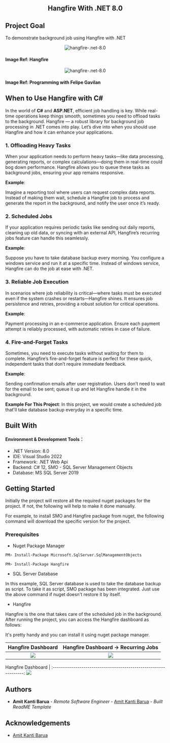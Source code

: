 ﻿<h2 align="center">
    <a style="text-decoration:none;" href="https://github.com/tilamit/hangfire-.net-8.0">
      Hangfire With .NET 8.0
    </a>
    <br/>
</h2>

## Project Goal

To demonstrate background job using Hangfire with .NET

<p align="center">
    <img src="https://i.ibb.co.com/jR3npw9/Screenshot-2024-10-29-160548.png" alt="hangfire-.net-8.0" />
</p>

 <h4>Image Ref: 
  <a style="text-decoration:none;" href="https://www.hangfire.io">
      Hangfire
  </a>
 </h4>

<p align="center">
    <img src="https://i.ibb.co.com/vw0rkZS/Screenshot-2024-10-29-135829.png" alt="hangfire-.net-8.0" />
</p>

 <h4>Image Ref: 
  <a style="text-decoration:none;" href="https://www.youtube.com/watch?v=OkpXpMBUG9c">
      Programming with Felipe Gavilan
  </a>
 </h4>

## When to Use Hangfire with C#

In the world of **C#** and **ASP.NET**, efficient job handling is key. While real-time operations keep things smooth, sometimes you need to offload tasks to the background. Hangfire — a robust library for background job processing in .NET comes into play. Let’s dive into when you should use Hangfire and how it can enhance your applications.

### 1. Offloading Heavy Tasks

When your application needs to perform heavy tasks—like data processing, generating reports, or complex calculations—doing them in real-time could bog down performance. Hangfire allows you to queue these tasks as background jobs, ensuring your app remains responsive.

**Example**: 

Imagine a reporting tool where users can request complex data reports. Instead of making them wait, schedule a Hangfire job to process and generate the report in the background, and notify the user once it’s ready.

### 2. Scheduled Jobs

If your application requires periodic tasks like sending out daily reports, cleaning up old data, or syncing with an external API, Hangfire’s recurring jobs feature can handle this seamlessly.

**Example**: 

Suppose you have to take database backup every morning. You configure a windows service and run it at a specific time. Instead of windows service, Hangfire can do the job at ease with .NET.

### 3. Reliable Job Execution

In scenarios where job reliability is critical—where tasks must be executed even if the system crashes or restarts—Hangfire shines. It ensures job persistence and retries, providing a robust solution for critical operations.

**Example**: 

Payment processing in an e-commerce application. Ensure each payment attempt is reliably processed, with automatic retries in case of failure.

### 4. Fire-and-Forget Tasks

Sometimes, you need to execute tasks without waiting for them to complete. Hangfire’s fire-and-forget feature is perfect for these quick, independent tasks that don’t require immediate feedback.

**Example**: 

Sending confirmation emails after user registration. Users don’t need to wait for the email to be sent; queue it up and let Hangfire handle it in the background.

**Example For This Project**: In this project, we would create a scheduled job that'll take database backup everyday in a specific time.

## Built With

#### Environment & Development Tools：

* .NET Version: 8.0
* IDE: Visual Studio 2022
* Framework: .NET Web Api
* Backend: C# 12, SMO - SQL Server Management Objects 
* Database: MS SQL Server 2019

## Getting Started

Initially the project will restore all the required nuget packages for the project. If not, the following will help to make it done manually. 

For example, to install SMO and Hangfire package from nuget, the following command will download the specific version for the project.

### Prerequisites

* Nuget Package Manager

```sh
PM> Install-Package Microsoft.SqlServer.SqlManagementObjects
```

```sh
PM> Install-Package Hangfire
```

* SQL Server Database

In this example, SQL Server database is used to take the database backup as script. To take it as script, SMO package has been integrated. Just use the above command if nuget doesn't restore it by itself. 

* Hangfire

Hangfire is the one that takes care of the scheduled job in the background. After running the project, you can access the Hangfire dashboard as follows:

It's pretty handy and you can install it using nuget package manager.

Hangfire Dashboard             |  Hangfire Dashboard -> Recurring Jobs
:-------------------------:|:-------------------------:
![](https://i.ibb.co.com/nR6ggkm/Screenshot-2024-10-29-142040.png)  |  ![](https://i.ibb.co.com/jMBMxQX/Screenshot-2024-10-29-190321.png)

Hangfire Dashboard             |
:----------------------------------------------------------------:
![](https://i.ibb.co.com/nR6ggkm/Screenshot-2024-10-29-142040.png)

## Authors

* **Amit Kanti Barua** - *Remote Software Engineer* - [Amit Kanti Barua](https://github.com/tilamit) - *Built ReadME Template*

## Acknowledgements

* [Amit Kanti Barua](https://github.com/tilamit)
